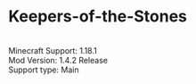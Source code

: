# Keepers-of-the-Stones
<br>Minecraft Support: 1.18.1
<br>Mod Version: 1.4.2 Release
<br>Support type: Main
